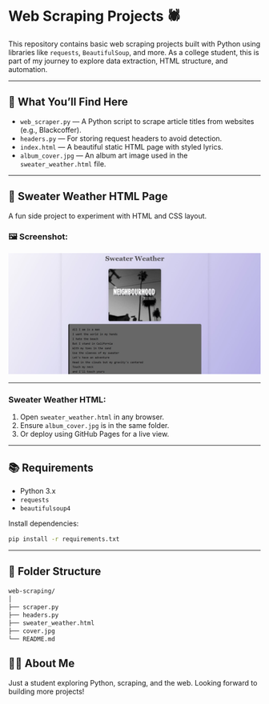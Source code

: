 # Web Scraping Projects 🕷️

This repository contains basic web scraping projects built with Python using libraries like `requests`, `BeautifulSoup`, and more. As a college student, this is part of my journey to explore data extraction, HTML structure, and automation.

---

## 🧠 What You’ll Find Here

- `web_scraper.py` — A Python script to scrape article titles from websites (e.g., Blackcoffer).
- `headers.py` — For storing request headers to avoid detection.
- `index.html` — A beautiful static HTML page with styled lyrics.
- `album_cover.jpg` — An album art image used in the `sweater_weather.html` file.

---

## 🎨 Sweater Weather HTML Page

A fun side project to experiment with HTML and CSS layout.


### 🖼️ Screenshot:

![Sweater Weather Preview](website_img.jpg)

---


### Sweater Weather HTML:

1. Open `sweater_weather.html` in any browser.
2. Ensure `album_cover.jpg` is in the same folder.
3. Or deploy using GitHub Pages for a live view.

---

## 📚 Requirements

* Python 3.x
* `requests`
* `beautifulsoup4`

Install dependencies:

```bash
pip install -r requirements.txt
```

---
## 📂 Folder Structure

```
web-scraping/
│
├── scraper.py
├── headers.py
├── sweater_weather.html
├── cover.jpg
└── README.md
```

## 🙋‍♂️ About Me

Just a student exploring Python, scraping, and the web.
Looking forward to building more projects!




